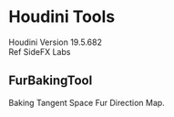 # Houdini Tools
Houdini Version 19.5.682  
Ref SideFX Labs  

## FurBakingTool
Baking Tangent Space Fur Direction Map.


